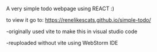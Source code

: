 A very simple todo webpage using REACT :)

to view it go to: https://renelikescats.github.io/simple-todo/

-originally used vite to make this in visual studio code

-reuploaded without vite using WebStorm IDE


